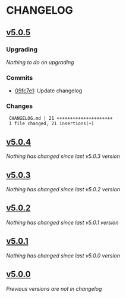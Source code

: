 # CHANGELOG

## [v5.0.5](https://github.com/softspring/doctrine-query-filters/releases/tag/v5.0.5)

### Upgrading

*Nothing to do on upgrading*

### Commits

- [09fc7e1](https://github.com/softspring/doctrine-query-filters/commit/09fc7e139e65c83d3d97003e1195e823f1c0c4a1): Update changelog

### Changes

```
 CHANGELOG.md | 21 +++++++++++++++++++++
 1 file changed, 21 insertions(+)
```

## [v5.0.4](https://github.com/softspring/doctrine-query-filters/releases/tag/v5.0.4)

*Nothing has changed since last v5.0.3 version*

## [v5.0.3](https://github.com/softspring/doctrine-query-filters/releases/tag/v5.0.3)

*Nothing has changed since last v5.0.2 version*

## [v5.0.2](https://github.com/softspring/doctrine-query-filters/releases/tag/v5.0.2)

*Nothing has changed since last v5.0.1 version*

## [v5.0.1](https://github.com/softspring/doctrine-query-filters/releases/tag/v5.0.1)

*Nothing has changed since last v5.0.0 version*

## [v5.0.0](https://github.com/softspring/doctrine-query-filters/releases/tag/v5.0.0)

*Previous versions are not in changelog*
